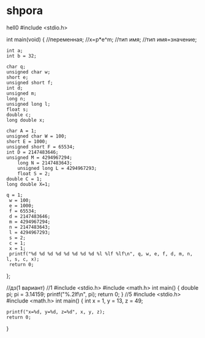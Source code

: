 # shpora
hell0
#include <stdio.h>

int main(void)
{
	//переменная;
		//x=p*e^m;
		//тип имя;
		//тип имя=значение;

	int a;
	int b = 32;

	char q;
	unsigned char w;
	short e;
	unsigned short f;
	int d;
	unsigned m;
	long n;
	unsigned long l;
	float s;
	double c;
	long double x;
	
	char A = 1;
	unsigned char W = 100;
	short E = 1000;
	unsigned short F = 65534;
	int D = 2147483646;
	unsigned M = 4294967294;
		long N = 2147483643;
		unsigned long L = 4294967293;
		float S = 2;
	double C = 1;
	long double X=1;

	q = 1;
	 w = 100;
	 e = 1000;
	 f = 65534;
	 d = 2147483646;
	 m = 4294967294;
	 n = 2147483643;
	 l = 4294967293;
	 s = 2;
	 c = 1;
	 x = 1;
	 printf("%d %d %d %d %d %d %d %d %l %lf %lf\n", q, w, e, f, d, m, n, l, s, c, x);
	 return 0;
};

//дз(1 вариант)
//1
#include <stdio.h>
#include <math.h>
int main()
{
	double pi;
pi = 3.14159;
printf("%.2lf\n", pi);
return 0;
}
//5
#include <stdio.h>
#include <math.h>
int main()
{
	int x = 1, y = 13, z = 49;

	printf("x=%d, y=%d, z=%d", x, y, z);
	return 0;
}
